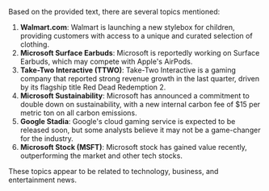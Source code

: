 Based on the provided text, there are several topics mentioned:

1. **Walmart.com**: Walmart is launching a new stylebox for children, providing customers with access to a unique and curated selection of clothing.
2. **Microsoft Surface Earbuds**: Microsoft is reportedly working on Surface Earbuds, which may compete with Apple's AirPods.
3. **Take-Two Interactive (TTWO)**: Take-Two Interactive is a gaming company that reported strong revenue growth in the last quarter, driven by its flagship title Red Dead Redemption 2.
4. **Microsoft Sustainability**: Microsoft has announced a commitment to double down on sustainability, with a new internal carbon fee of $15 per metric ton on all carbon emissions.
5. **Google Stadia**: Google's cloud gaming service is expected to be released soon, but some analysts believe it may not be a game-changer for the industry.
6. **Microsoft Stock (MSFT)**: Microsoft stock has gained value recently, outperforming the market and other tech stocks.

These topics appear to be related to technology, business, and entertainment news.